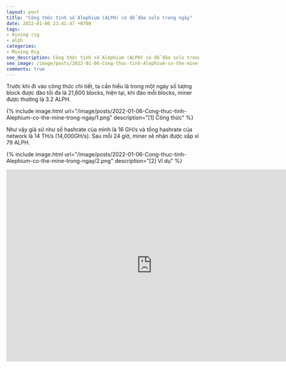```yaml
---
layout: post
title: "Công thức tính số Alephium (ALPH) có để đào solo trong ngày"
date: 2022-01-06 23:41:47 +0700
tags:
- mining rig
- alph
categories:
- Mining Rig
seo_description: Công thức tính số Alephium (ALPH) có để đào solo trong ngày
seo_image: /image/posts/2022-01-06-Cong-thuc-tinh-Alephium-co-the-mine-trong-ngay/1.png
comments: true
---
```


Trước khi đi vào công thức chi tiết, ta cần hiểu là trong một ngày số lượng block được đào tối đa là  21,600 blocks, hiện tại, khi đào mỗi blocks, miner được thưởng là 3.2 ALPH.


{% include image.html url="/image/posts/2022-01-06-Cong-thuc-tinh-Alephium-co-the-mine-trong-ngay/1.png" description="[1] Công thức" %}

Như vậy giả sử như số hashrate của mình là 16 GH/s và tổng hashrate của network là 14 TH/s (14,000GH/s).  Sau mỗi 24 giờ, miner sẽ nhận được xấp xỉ 79 ALPH.

{% include image.html url="/image/posts/2022-01-06-Cong-thuc-tinh-Alephium-co-the-mine-trong-ngay/2.png" description="[2] Ví dụ" %}


<p align="center">
    <iframe src="https://jscalc.io/embed/jPR7w3pWTHqa1FoG?autofocus=1" width="760" height="500" frameborder="0" marginheight="0" marginwidth="0" style="border: 1px solid rgba(0,0,0,0.12)"></iframe>
</p>
